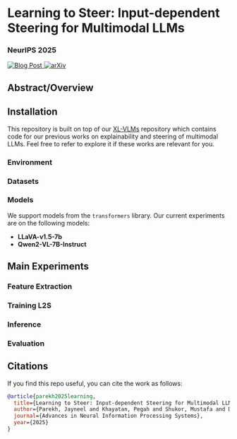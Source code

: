 # Learning to Steer: Input-dependent Steering for Multimodal LLMs

<div align="left">
<h3>
NeurIPS 2025
</h3>

<a href="https://jayneelparekh.github.io/learn-to-steer/"> <img alt="Blog Post" src="https://img.shields.io/badge/L2S-Project/Blog Page-911b91"> </a> [![arXiv](https://img.shields.io/badge/arXiv-2508.12815-b31b1b.svg)](https://arxiv.org/abs/2508.12815)

## Abstract/Overview


## Installation

This repository is built on top of our [XL-VLMs](https://github.com/mshukor/xl-vlms) repository which contains code for our previous works on explainability and steering of multimodal LLMs. Feel free to refer to explore it if these works are relevant for you.

### Environment 

### Datasets

### Models

We support models from the `transformers` library. Our current experiments are on the following models:
* **LLaVA-v1.5-7b**
* **Qwen2-VL-7B-Instruct**

## Main Experiments

### Feature Extraction

### Training L2S

### Inference 

### Evaluation




## Citations

If you find this repo useful, you can cite the work as follows:

```bibtex
@article{parekh2025learning,
  title={Learning to Steer: Input-dependent Steering for Multimodal LLMs},
  author={Parekh, Jayneel and Khayatan, Pegah and Shukor, Mustafa and Dapogny, Arnaud and Newson, Alasdair and Cord, Matthieu},
  journal={Advances in Neural Information Processing Systems},
  year={2025}
}
```
